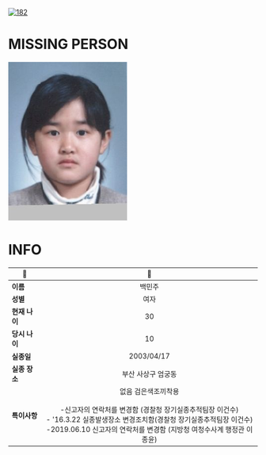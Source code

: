 [![182](https://img.shields.io/badge/%EC%8B%A4%EC%A2%85%EC%8B%A0%EA%B3%A0%EB%8A%94%20%EA%B5%AD%EB%B2%88%EC%97%86%EC%9D%B4-182-blue)](http://safe182.go.kr/index.do)

# MISSING PERSON

<img src="./missing_person.jpg">

# INFO

|🔑|💎|
|--|:--:|
|**이름**|백민주|
|**성별**|여자|
|**현재 나이**|30|
|**당시 나이**|10|
|**실종일**|2003/04/17|
|**실종 장소**|부산 사상구 엄궁동|
|**특이사항**|없음                       검은색조끼착용</br></br>-신고자의 연락처를 변경함 (경찰청 장기실종추적팀장 이건수)</br>- '16.3.22 실종발생장소 변경조치함(경찰청 장기실종추적팀장 이건수)</br>-2019.06.10 신고자의 연락처를 변경함 (지방청 여청수사계 행정관 이종윤)|
